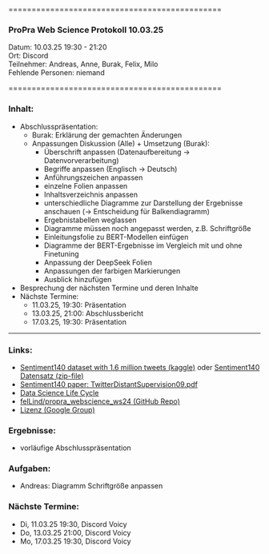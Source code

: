 
==============================================

### ProPra Web Science Protokoll 10.03.25

Datum: 10.03.25 19:30 - 21:20  
Ort: Discord  
Teilnehmer: Andreas, Anne, Burak, Felix, Milo  
Fehlende Personen: niemand

==============================================


### Inhalt:
- Abschlusspräsentation:
	- Burak: Erklärung der gemachten Änderungen
	- Anpassungen Diskussion (Alle) + Umsetzung (Burak):
		- Überschrift anpassen (Datenaufbereitung -> Datenvorverarbeitung)
		- Begriffe anpassen (Englisch -> Deutsch)
		- Anführungszeichen anpassen
		- einzelne Folien anpassen
		- Inhaltsverzeichnis anpassen
		- unterschiedliche Diagramme zur Darstellung der Ergebnisse anschauen (-> Entscheidung für Balkendiagramm)
		- Ergebnistabellen weglassen
		- Diagramme müssen noch angepasst werden, z.B. Schriftgröße
		- Einleitungsfolie zu BERT-Modellen einfügen
		- Diagramme der BERT-Ergebnisse im Vergleich mit und ohne Finetuning
		- Anpassung der DeepSeek Folien
		- Anpassungen der farbigen Markierungen
		- Ausblick hinzufügen
- Besprechung der nächsten Termine und deren Inhalte
- Nächste Termine: 
	- 11.03.25, 19:30: Präsentation
	- 13.03.25, 21:00: Abschlussbericht
	- 17.03.25, 19:30: Präsentation



---------------------------------------------


### Links:
- [Sentiment140 dataset with 1.6 million tweets (kaggle)](https://www.kaggle.com/datasets/kazanova/sentiment140/code?datasetId=2477&sortBy=commentCount) oder [Sentiment140 Datensatz (zip-file)](https://www.google.com/url?q=https%3A%2F%2Fcs.stanford.edu%2Fpeople%2Falecmgo%2Ftrainingandtestdata.zip)
- [Sentiment140 paper: TwitterDistantSupervision09.pdf](https://www-cs.stanford.edu/people/alecmgo/papers/TwitterDistantSupervision09.pdf)
- [Data Science Life Cycle](Data_Science_Life_Cycle.png)
- [felLind/propra_webscience_ws24 (GitHub Repo)](https://github.com/felLind/propra_webscience_ws24/tree/main)
- [Lizenz (Google Group)](https://groups.google.com/g/sentiment140/c/IZUgbwH99L8)

### Ergebnisse:
- vorläufige Abschlusspräsentation

### Aufgaben:
- Andreas: Diagramm Schriftgröße anpassen

### Nächste Termine: 
- Di, 11.03.25 19:30, Discord Voicy
- Do, 13.03.25 21:00, Discord Voicy
- Mo, 17.03.25 19:30, Discord Voicy


